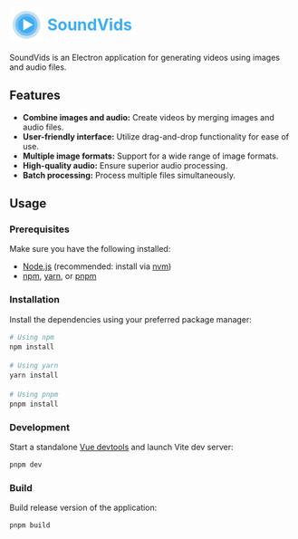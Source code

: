 # <img src="public/favicon.svg" alt="SoundVids Logo" width="60" height="60" style="vertical-align: middle;"> <span style="color: #3daef5; vertical-align: middle;">SoundVids</span>

SoundVids is an Electron application for generating videos using images and audio files.


## Features

* **Combine images and audio:** Create videos by merging images and audio files.
* **User-friendly interface:** Utilize drag-and-drop functionality for ease of use.
* **Multiple image formats:** Support for a wide range of image formats.
* **High-quality audio:** Ensure superior audio processing.
* **Batch processing:** Process multiple files simultaneously.


## Usage

### Prerequisites

Make sure you have the following installed:
- [Node.js](https://nodejs.org/) (recommended: install via [nvm](https://github.com/nvm-sh/nvm))
- [npm](https://docs.npmjs.com/downloading-and-installing-node-js-and-npm), [yarn](https://yarnpkg.com/), or [pnpm](https://pnpm.io/)


### Installation

Install the dependencies using your preferred package manager:

```bash
# Using npm
npm install

# Using yarn
yarn install

# Using pnpm
pnpm install
```


### Development

Start a standalone [Vue devtools](https://github.com/vuejs/devtools) and launch Vite dev server:

```bash
pnpm dev
```


### Build

Build release version of the application:

```bash
pnpm build
```
